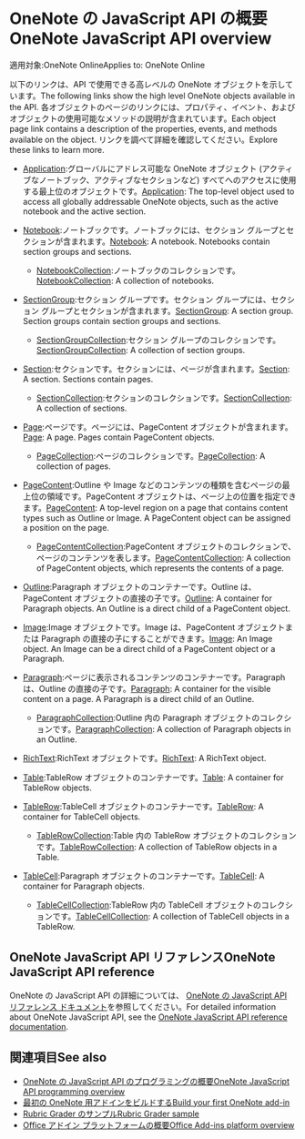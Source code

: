 # <a name="onenote-javascript-api-overview"></a><span data-ttu-id="535b2-101">OneNote の JavaScript API の概要</span><span class="sxs-lookup"><span data-stu-id="535b2-101">OneNote JavaScript API overview</span></span>

<span data-ttu-id="535b2-102">適用対象:OneNote Online</span><span class="sxs-lookup"><span data-stu-id="535b2-102">Applies to: OneNote Online</span></span>

<span data-ttu-id="535b2-103">以下のリンクは、API で使用できる高レベルの OneNote オブジェクトを示しています。</span><span class="sxs-lookup"><span data-stu-id="535b2-103">The following links show the high level OneNote objects available in the API.</span></span> <span data-ttu-id="535b2-104">各オブジェクトのページのリンクには、プロパティ、イベント、およびオブジェクトの使用可能なメソッドの説明が含まれています。</span><span class="sxs-lookup"><span data-stu-id="535b2-104">Each object page link contains a description of the properties, events, and methods available on the object.</span></span> <span data-ttu-id="535b2-105">リンクを調べて詳細を確認してください。</span><span class="sxs-lookup"><span data-stu-id="535b2-105">Explore these links to learn more.</span></span> 
    
- <span data-ttu-id="535b2-106">[Application](/javascript/api/onenote/onenote.application):グローバルにアドレス可能な OneNote オブジェクト (アクティブなノートブック、アクティブなセクションなど) すべてへのアクセスに使用する最上位のオブジェクトです。</span><span class="sxs-lookup"><span data-stu-id="535b2-106">[Application](/javascript/api/onenote/onenote.application): The top-level object used to access all globally addressable OneNote objects, such as the active notebook and the active section.</span></span>

- <span data-ttu-id="535b2-p102">[Notebook](/javascript/api/onenote/onenote.notebook):ノートブックです。ノートブックには、セクション グループとセクションが含まれます。</span><span class="sxs-lookup"><span data-stu-id="535b2-p102">[Notebook](/javascript/api/onenote/onenote.notebook): A notebook. Notebooks contain section groups and sections.</span></span>
    - <span data-ttu-id="535b2-109">[NotebookCollection](/javascript/api/onenote/onenote.notebookcollection):ノートブックのコレクションです。</span><span class="sxs-lookup"><span data-stu-id="535b2-109">[NotebookCollection](/javascript/api/onenote/onenote.notebookcollection): A collection of notebooks.</span></span>

- <span data-ttu-id="535b2-p103">[SectionGroup](/javascript/api/onenote/onenote.sectiongroup):セクション グループです。セクション グループには、セクション グループとセクションが含まれます。</span><span class="sxs-lookup"><span data-stu-id="535b2-p103">[SectionGroup](/javascript/api/onenote/onenote.sectiongroup): A section group. Section groups contain section groups and sections.</span></span>
    - <span data-ttu-id="535b2-112">[SectionGroupCollection](/javascript/api/onenote/onenote.sectiongroupcollection):セクション グループのコレクションです。</span><span class="sxs-lookup"><span data-stu-id="535b2-112">[SectionGroupCollection](/javascript/api/onenote/onenote.sectiongroupcollection): A collection of section groups.</span></span>

- <span data-ttu-id="535b2-p104">[Section](/javascript/api/onenote/onenote.section):セクションです。セクションには、ページが含まれます。</span><span class="sxs-lookup"><span data-stu-id="535b2-p104">[Section](/javascript/api/onenote/onenote.section): A section. Sections contain pages.</span></span>
    - <span data-ttu-id="535b2-115">[SectionCollection](/javascript/api/onenote/onenote.sectioncollection):セクションのコレクションです。</span><span class="sxs-lookup"><span data-stu-id="535b2-115">[SectionCollection](/javascript/api/onenote/onenote.sectioncollection): A collection of sections.</span></span>

- <span data-ttu-id="535b2-p105">[Page](/javascript/api/onenote/onenote.page):ページです。ページには、PageContent オブジェクトが含まれます。</span><span class="sxs-lookup"><span data-stu-id="535b2-p105">[Page](/javascript/api/onenote/onenote.page): A page. Pages contain PageContent objects.</span></span>
    - <span data-ttu-id="535b2-118">[PageCollection](/javascript/api/onenote/onenote.pagecollection):ページのコレクションです。</span><span class="sxs-lookup"><span data-stu-id="535b2-118">[PageCollection](/javascript/api/onenote/onenote.pagecollection): A collection of pages.</span></span>

- <span data-ttu-id="535b2-p106">[PageContent](/javascript/api/onenote/onenote.pagecontent):Outline や Image などのコンテンツの種類を含むページの最上位の領域です。PageContent オブジェクトは、ページ上の位置を指定できます。</span><span class="sxs-lookup"><span data-stu-id="535b2-p106">[PageContent](/javascript/api/onenote/onenote.pagecontent): A top-level region on a page that contains content types such as Outline or Image. A PageContent object can be assigned a position on the page.</span></span>
    - <span data-ttu-id="535b2-121">[PageContentCollection](/javascript/api/onenote/onenote.pagecontentcollection):PageContent オブジェクトのコレクションで、ページのコンテンツを表します。</span><span class="sxs-lookup"><span data-stu-id="535b2-121">[PageContentCollection](/javascript/api/onenote/onenote.pagecontentcollection): A collection of PageContent objects, which represents the contents of a page.</span></span>

- <span data-ttu-id="535b2-p107">[Outline](/javascript/api/onenote/onenote.outline):Paragraph オブジェクトのコンテナーです。Outline は、PageContent オブジェクトの直接の子です。</span><span class="sxs-lookup"><span data-stu-id="535b2-p107">[Outline](/javascript/api/onenote/onenote.outline): A container for Paragraph objects. An Outline is a direct child of a PageContent object.</span></span>

- <span data-ttu-id="535b2-p108">[Image](/javascript/api/onenote/onenote.image):Image オブジェクトです。Image は、PageContent オブジェクトまたは Paragraph の直接の子にすることができます。</span><span class="sxs-lookup"><span data-stu-id="535b2-p108">[Image](/javascript/api/onenote/onenote.image): An Image object. An Image can be a direct child of a PageContent object or a Paragraph.</span></span>

- <span data-ttu-id="535b2-p109">[Paragraph](/javascript/api/onenote/onenote.paragraph):ページに表示されるコンテンツのコンテナーです。Paragraph は、Outline の直接の子です。</span><span class="sxs-lookup"><span data-stu-id="535b2-p109">[Paragraph](/javascript/api/onenote/onenote.paragraph): A container for the visible content on a page. A Paragraph is a direct child of an Outline.</span></span>
    - <span data-ttu-id="535b2-128">[ParagraphCollection](/javascript/api/onenote/onenote.paragraphcollection):Outline 内の Paragraph オブジェクトのコレクションです。</span><span class="sxs-lookup"><span data-stu-id="535b2-128">[ParagraphCollection](/javascript/api/onenote/onenote.paragraphcollection): A collection of Paragraph objects in an Outline.</span></span>

- <span data-ttu-id="535b2-129">[RichText](/javascript/api/onenote/onenote.richtext):RichText オブジェクトです。</span><span class="sxs-lookup"><span data-stu-id="535b2-129">[RichText](/javascript/api/onenote/onenote.richtext): A RichText object.</span></span>

- <span data-ttu-id="535b2-130">[Table](/javascript/api/onenote/onenote.table):TableRow オブジェクトのコンテナーです。</span><span class="sxs-lookup"><span data-stu-id="535b2-130">[Table](/javascript/api/onenote/onenote.table): A container for TableRow objects.</span></span>

- <span data-ttu-id="535b2-131">[TableRow](/javascript/api/onenote/onenote.tablerow):TableCell オブジェクトのコンテナーです。</span><span class="sxs-lookup"><span data-stu-id="535b2-131">[TableRow](/javascript/api/onenote/onenote.tablerow): A container for TableCell objects.</span></span>
    - <span data-ttu-id="535b2-132">[TableRowCollection](/javascript/api/onenote/onenote.tablerowcollection):Table 内の TableRow オブジェクトのコレクションです。</span><span class="sxs-lookup"><span data-stu-id="535b2-132">[TableRowCollection](/javascript/api/onenote/onenote.tablerowcollection): A collection of TableRow objects in a Table.</span></span>
 
- <span data-ttu-id="535b2-133">[TableCell](/javascript/api/onenote/onenote.tablecell):Paragraph オブジェクトのコンテナーです。</span><span class="sxs-lookup"><span data-stu-id="535b2-133">[TableCell](/javascript/api/onenote/onenote.tablecell): A container for Paragraph objects.</span></span>
    - <span data-ttu-id="535b2-134">[TableCellCollection](/javascript/api/onenote/onenote.tablecellcollection):TableRow 内の TableCell オブジェクトのコレクションです。</span><span class="sxs-lookup"><span data-stu-id="535b2-134">[TableCellCollection](/javascript/api/onenote/onenote.tablecellcollection): A collection of TableCell objects in a TableRow.</span></span>

## <a name="onenote-javascript-api-reference"></a><span data-ttu-id="535b2-135">OneNote JavaScript API リファレンス</span><span class="sxs-lookup"><span data-stu-id="535b2-135">OneNote JavaScript API reference</span></span>

<span data-ttu-id="535b2-136">OneNote の JavaScript API の詳細については、 [OneNote の JavaScript API リファレンス ドキュメント](/javascript/api/onenote)を参照してください。</span><span class="sxs-lookup"><span data-stu-id="535b2-136">For detailed information about OneNote JavaScript API, see the [OneNote JavaScript API reference documentation](/javascript/api/onenote).</span></span>

## <a name="see-also"></a><span data-ttu-id="535b2-137">関連項目</span><span class="sxs-lookup"><span data-stu-id="535b2-137">See also</span></span>

- [<span data-ttu-id="535b2-138">OneNote の JavaScript API のプログラミングの概要</span><span class="sxs-lookup"><span data-stu-id="535b2-138">OneNote JavaScript API programming overview</span></span>](https://docs.microsoft.com/office/dev/add-ins/onenote/onenote-add-ins-programming-overview)
- [<span data-ttu-id="535b2-139">最初の OneNote 用アドインをビルドする</span><span class="sxs-lookup"><span data-stu-id="535b2-139">Build your first OneNote add-in</span></span>](https://docs.microsoft.com/office/dev/add-ins/onenote/onenote-add-ins-getting-started)
- [<span data-ttu-id="535b2-140">Rubric Grader のサンプル</span><span class="sxs-lookup"><span data-stu-id="535b2-140">Rubric Grader sample</span></span>](https://github.com/OfficeDev/OneNote-Add-in-Rubric-Grader)
- [<span data-ttu-id="535b2-141">Office アドイン プラットフォームの概要</span><span class="sxs-lookup"><span data-stu-id="535b2-141">Office Add-ins platform overview</span></span>](https://docs.microsoft.com/office/dev/add-ins/overview/office-add-ins)
